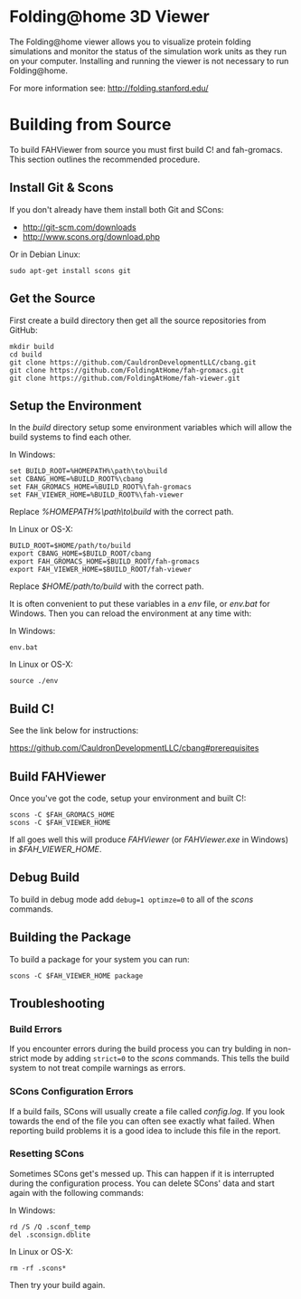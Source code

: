 Folding@home 3D Viewer
=========

The Folding@home viewer allows you to visualize protein folding simulations
and monitor the status of the simulation work units as they run on your
computer.  Installing and running the viewer is not necessary to run
Folding@home.

For more information see: http://folding.stanford.edu/

# Building from Source
To build FAHViewer from source you must first build C! and fah-gromacs.  This
section outlines the recommended procedure.

## Install Git & Scons
If you don't already have them install both Git and SCons:

 - http://git-scm.com/downloads
 - http://www.scons.org/download.php

Or in Debian Linux:

    sudo apt-get install scons git

## Get the Source
First create a build directory then get all the source repositories from GitHub:

    mkdir build
    cd build
    git clone https://github.com/CauldronDevelopmentLLC/cbang.git
    git clone https://github.com/FoldingAtHome/fah-gromacs.git
    git clone https://github.com/FoldingAtHome/fah-viewer.git

## Setup the Environment
In the *build* directory setup some environment variables which will allow
the build systems to find each other.

In Windows:

    set BUILD_ROOT=%HOMEPATH%\path\to\build
    set CBANG_HOME=%BUILD_ROOT%\cbang
    set FAH_GROMACS_HOME=%BUILD_ROOT%\fah-gromacs
    set FAH_VIEWER_HOME=%BUILD_ROOT%\fah-viewer

Replace *%HOMEPATH%\path\to\build* with the correct path.

In Linux or OS-X:

    BUILD_ROOT=$HOME/path/to/build
    export CBANG_HOME=$BUILD_ROOT/cbang
    export FAH_GROMACS_HOME=$BUILD_ROOT/fah-gromacs
    export FAH_VIEWER_HOME=$BUILD_ROOT/fah-viewer

Replace *$HOME/path/to/build* with the correct path.

It is often convenient to put these variables in a *env* file, or *env.bat* for
Windows.  Then you can reload the environment at any time with:

In Windows:

    env.bat

In Linux or OS-X:

    source ./env

## Build C!
See the link below for instructions:

  https://github.com/CauldronDevelopmentLLC/cbang#prerequisites

## Build FAHViewer
Once you've got the code, setup your environment and built C!:

    scons -C $FAH_GROMACS_HOME
    scons -C $FAH_VIEWER_HOME

If all goes well this will produce *FAHViewer* (or *FAHViewer.exe* in Windows)
in *$FAH_VIEWER_HOME*.

## Debug Build
To build in debug mode add `debug=1 optimze=0` to all of the *scons* commands.

## Building the Package
To build a package for your system you can run:

    scons -C $FAH_VIEWER_HOME package

## Troubleshooting
### Build Errors
If you encounter errors during the build process you can try bulding in
non-strict mode by adding `strict=0` to the *scons* commands.  This tells
the build system to not treat compile warnings as errors.

### SCons Configuration Errors
If a build fails, SCons will usually create a file called *config.log*.  If you
look towards the end of the file you can often see exactly what failed.  When
reporting build problems it is a good idea to include this file in the report.

### Resetting SCons
Sometimes SCons get's messed up.  This can happen if it is interrupted during
the configuration process.  You can delete SCons' data and start again with
the following commands:

In Windows:

    rd /S /Q .sconf_temp
    del .sconsign.dblite

In Linux or OS-X:

    rm -rf .scons*

Then try your build again.
